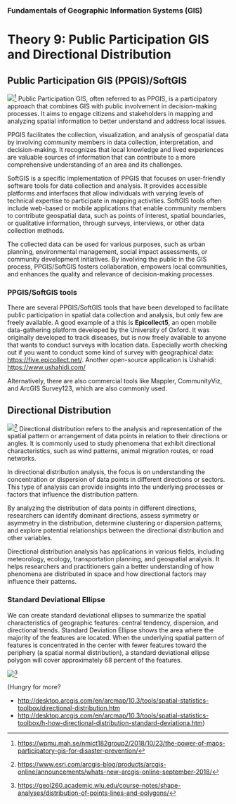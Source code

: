### Fundamentals of Geographic Information Systems (GIS)

# Theory 9: Public Participation GIS and Directional Distribution

## Public Participation GIS (PPGIS)/SoftGIS
![](https://wpmu.mah.se/nmict182group2/files/2018/10/Dl_p7DwXoAAr2zA.jpg)[^1]
Public Participation GIS, often referred to as PPGIS, is a participatory approach that combines GIS with public involvement in decision-making processes. It aims to engage citizens and stakeholders in mapping and analyzing spatial information to better understand and address local issues.

PPGIS facilitates the collection, visualization, and analysis of geospatial data by involving community members in data collection, interpretation, and decision-making. It recognizes that local knowledge and lived experiences are valuable sources of information that can contribute to a more comprehensive understanding of an area and its challenges.

SoftGIS is a specific implementation of PPGIS that focuses on user-friendly software tools for data collection and analysis. It provides accessible platforms and interfaces that allow individuals with varying levels of technical expertise to participate in mapping activities. SoftGIS tools often include web-based or mobile applications that enable community members to contribute geospatial data, such as points of interest, spatial boundaries, or qualitative information, through surveys, interviews, or other data collection methods.

The collected data can be used for various purposes, such as urban planning, environmental management, social impact assessments, or community development initiatives. By involving the public in the GIS process, PPGIS/SoftGIS fosters collaboration, empowers local communities, and enhances the quality and relevance of decision-making processes.

### PPGIS/SoftGIS tools
There are several PPGIS/SoftGIS tools that have been developed to facilitate public participation in spatial data collection and analysis, but only few are freely available. A good example of a this is **Epicollect5**, an open mobile data-gathering platform developed by the University of Oxford. It was originally developed to track diseases, but is now freely available to anyone that wants to conduct surveys with location data. Especially worth checking out if you want to conduct some kind of survey with geographical data: https://five.epicollect.net/. Another open-source application is Ushahidi: https://www.ushahidi.com/

Alternatively, there are also commercial tools like Mappler, CommunityViz, and ArcGIS Survey123, which are also commonly used.

## Directional Distribution
![](https://www.esri.com/arcgis-blog/wp-content/uploads/2018/09/sept-18.jpg)[^2]
Directional distribution refers to the analysis and representation of the spatial pattern or arrangement of data points in relation to their directions or angles. It is commonly used to study phenomena that exhibit directional characteristics, such as wind patterns, animal migration routes, or road networks.

In directional distribution analysis, the focus is on understanding the concentration or dispersion of data points in different directions or sectors. This type of analysis can provide insights into the underlying processes or factors that influence the distribution pattern.

By analyzing the distribution of data points in different directions, researchers can identify dominant directions, assess symmetry or asymmetry in the distribution, determine clustering or dispersion patterns, and explore potential relationships between the directional distribution and other variables.

Directional distribution analysis has applications in various fields, including meteorology, ecology, transportation planning, and geospatial analysis. It helps researchers and practitioners gain a better understanding of how phenomena are distributed in space and how directional factors may influence their patterns.

### Standard Deviational Ellipse
We can create standard deviational ellipses to summarize the spatial characteristics of geographic features: central tendency, dispersion, and directional trends. Standard Deviation Ellipse shows the area where the majority of the features are located. When the underlying spatial pattern of features is concentrated in the center with fewer features toward the periphery (a spatial normal distribution), a standard deviational ellipse polygon will cover approximately 68 percent of the features.

![](https://geol260.academic.wlu.edu/files/lecture_notes/standardellipse_stat.gif)[^3]

(Hungry for more? 
- http://desktop.arcgis.com/en/arcmap/10.3/tools/spatial-statistics-toolbox/directional-distribution.htm
- http://desktop.arcgis.com/en/arcmap/10.3/tools/spatial-statistics-toolbox/h-how-directional-distribution-standard-deviationa.htm)

[^1]: https://wpmu.mah.se/nmict182group2/2018/10/23/the-power-of-maps-participatory-gis-for-disaster-prevention/
[^2]: https://www.esri.com/arcgis-blog/products/arcgis-online/announcements/whats-new-arcgis-online-september-2018/
[^3]: https://geol260.academic.wlu.edu/course-notes/shape-analyses/distribution-of-points-lines-and-polygons/




<!--stackedit_data:
eyJoaXN0b3J5IjpbLTIxMzQ5OTM3NTgsLTEzMjU2NzkzMzQsNT
c4NDQ0MTg0LDI5Nzk5OTU1Niw2MzU1MTEyMTYsLTkxOTU2MDk0
NSw3MzA5OTgxMTZdfQ==
-->
